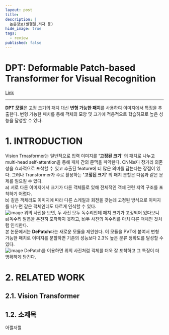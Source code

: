 ```yaml
---
layout: post
title: 
description: |
  논문정보(발행일,저자 등)
hide_image: true
tags:
  - review
published: false
---
```


# DPT: Deformable Patch-based Transformer for Visual Recognition
[Link](https://arxiv.org/abs/2107.14467)
* * *
**DPT 모델**은 고정 크기의 패치 대신 **변형 가능한 패치**를 사용하여 이미지에서 특징을 추출한다. 변형 가능한 패치를 통해
객체의 모양 및 크기에 적응적으로 학습하므로 높은 성능을 달성할 수 있다.

# 1. INTRODUCTION
Vision Trnasformer는 일반적으로 입력 이미지를 **'고정된 크기'** 의 패치로 나누고 multi-head self-attention을 통해 
패치 간의 문맥을 파악한다. CNN보다 장거리 의존성을 효과적으로 포착할 수 있고 추출된 feature에 더 많은 의미를 담는다는 장점이 있다.
그러나 Transformer가 주로 활용하는 **'고정된 크기'** 의 패치 분할은 다음과 같은 문제를 일으킬 수 있다.   
a) 서로 다른 이미지에서 크기가 다른 객체들로 있해 전체적인 객체 관련 지역 구조를 포착하기 어렵다.   
b) 같은 객체라도 이미지에 따라 다른 스케일과 회전을 갖는데 고정된 방식으로 이미지를 나누면 같은 객체인데도 다르게 인식할 수 있다.   
![image](https://user-images.githubusercontent.com/69246778/237038936-99a4b878-281d-4f7a-a1fd-adfc1de32420.png)
위의 사진을 보면, 두 사진 모두 독수리인데 패치 크기가 고정되어 있다보니 a)독수리 발톱을 온전히 포착하지 못하고, b)두 사진의 독수리를 
마치 다른 객체인 것처럼 인식한다.   
본 논문에서는 **DePatch**라는 새로운 모듈을 제안한다. 이 모듈을 PVT에 붙여서 변형 가능한 패치로 이미지를 분할하면 기존의 성능보다
2.3% 높은 분류 정확도를 달성할 수 있다.   
![image](https://user-images.githubusercontent.com/69246778/237039006-1905f92a-5c18-47b2-8d80-672e8e2ae917.png)
DePatch를 이용하면 위의 사진처럼 객체를 더욱 잘 포착하고 그 특징이 더 명확하게 담긴다. 



# 2. RELATED WORK
## 2.1. Vision Transformer

## 1.2. 소제목
어쩔저쩔
